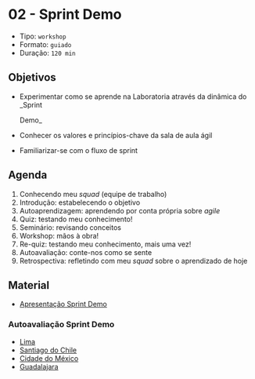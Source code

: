 # 02 - Sprint Demo

* Tipo: `workshop`
* Formato: `guiado`
* Duração: `120 min`

## Objetivos

* Experimentar como se aprende na Laboratoria através da dinâmica do \_Sprint

  Demo\_

* Conhecer os valores e princípios-chave da sala de aula ágil
* Familiarizar-se com o fluxo de sprint

## Agenda

1. Conhecendo meu _squad_ \(equipe de trabalho\)
2. Introdução: estabelecendo o objetivo
3. Autoaprendizagem: aprendendo por conta própria sobre _agile_
4. Quiz: testando meu conhecimento!
5. Seminário: revisando conceitos
6. Workshop: mãos à obra!
7. Re-quiz: testando meu conhecimento, mais uma vez!
8. Autoavaliação: conte-nos como se sente
9. Retrospectiva: refletindo com meu _squad_ sobre o aprendizado de hoje

## Material

* [Apresentação Sprint Demo](https://docs.google.com/presentation/d/1ouNfkPABulrt1PSIzeUXevVJRmHammBhbmtbRxWdGfg/edit#slide=id.g2535e51d6d_0_85)

### Autoavaliação Sprint Demo

* [Lima](https://docs.google.com/forms/d/e/1FAIpQLSc1-gZDdm_gsXhFxEyK8Yn296ozUgDsorNivJTC6vu_5KA-5g/viewform)
* [Santiago do Chile](https://docs.google.com/forms/d/e/1FAIpQLSf1_WAALcCtfvZfNkR-ZKb7PY8IZemFiwlYwi-gnLttakPCrg/viewform)
* [Cidade do México](https://docs.google.com/forms/d/e/1FAIpQLSdVj1JHH1z22iNKRnVH46QOlM6Iybu3b6dO2kyry_Wd4HRdEg/viewform)
* [Guadalajara](https://goo.gl/forms/K8wNS3Qz4nqbVuAa2)

